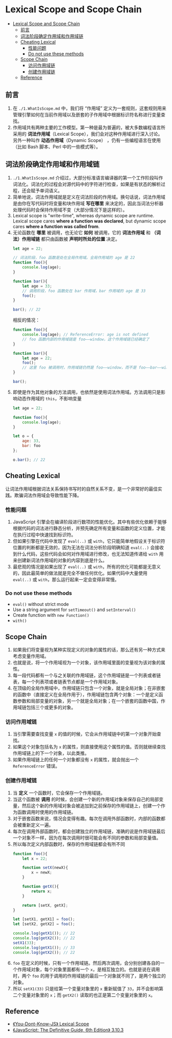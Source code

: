# Lexical Scope and Scope Chain


<!-- TOC -->

- [Lexical Scope and Scope Chain](#lexical-scope-and-scope-chain)
    - [前言](#前言)
    - [词法阶段确定作用域和作用域链](#词法阶段确定作用域和作用域链)
    - [Cheating Lexical](#cheating-lexical)
        - [性能问题](#性能问题)
        - [Do not use these methods](#do-not-use-these-methods)
    - [Scope Chain](#scope-chain)
        - [访问作用域链](#访问作用域链)
        - [创建作用域链](#创建作用域链)
    - [Reference](#reference)

<!-- /TOC -->


## 前言
1. 在 `./1.WhatIsScope.md` 中，我们将 “作用域” 定义为一套规则，这套规则用来管理引擎如何在当前作用域以及嵌套的子作用域中根据标识符名称进行变量查找。
2. 作用域共有两种主要的工作模型。第一种是最为普遍的，被大多数编程语言所采用的 **词法作用域**（Lexical Scope），我们会对这种作用域进行深入讨论。另外一种叫作 **动态作用域**（Dynamic Scope） ，仍有一些编程语言在使用（比如 Bash 脚本、Perl 中的一些模式等）。


## 词法阶段确定作用域和作用域链
1. `./1.WhatIsScope.md` 介绍过，大部分标准语言编译器的第一个工作阶段叫作词法化。词法化的过程会对源代码中的字符进行检查，如果是有状态的解析过程，还会赋予单词语义。
2. 简单地说，词法作用域就是定义在词法阶段的作用域。换句话说，词法作用域是由你在写代码时将变量和块作用域 **写在哪里** 来决定的，因此当词法分析器处理代码时会保持作用域不变（大部分情况下是这样的）。
3. Lexical scope is "write-time", whereas dynamic scope are runtime. Lexical scope cares **where a function was declared**, but dynamic scope cares **where a function was called from**.
4. 无论函数在 **哪里** 被调用，也无论它 **如何** 被调用，它的 **词法作用域** 和 **（词法）作用域链** 都只由函数被 **声明时所处的位置** 决定。
    ```js
    let age = 22;

    // 词法阶段，foo 函数是处在全局作用域。全局作用域的 age 是 22
    function foo(){
        console.log(age);
    }

    function bar(){
        let age = 33;
        // 调用阶段，foo 函数处在 bar 作用域，bar 作用域的 age 是 33
        foo();
    }

    bar(); // 22
    ```
    相反的情况：
    ```js
    function foo(){
        console.log(age); // ReferenceError: age is not defined
        // foo 函数内部的作用域链是 foo——window，这个作用域链已经确定了
    }

    function bar(){
        let age = 22;
        foo();
        // 这里 foo 被调用时，作用域链仍然是 foo——window，而不是 foo——bar——window
    }

    bar();
    ```
5. 即使是作为其他对象的方法调用，也依然是使用词法作用域。方法调用只是影响动态作用域的 `this`，不影响变量
    ```js
    let age = 22;

    function foo(){
        console.log(age);
    }

    let o = {
        age: 33,
        bar: foo
    };

    o.bar(); // 22
    ```


## Cheating Lexical
让词法作用域根据词法关系保持书写时的自然关系不变，是一个非常好的最佳实践。欺骗词法作用域会导致性能下降。

### 性能问题
1. JavaScript 引擎会在编译阶段进行数项的性能优化。其中有些优化依赖于能够根据代码的词法进行静态分析，并预先确定所有变量和函数的定义位置，才能在执行过程中快速找到标识符。
2. 但如果引擎在代码中发现了 `eval(..)` 或 `with`，它只能简单地假设关于标识符位置的判断都是无效的，因为无法在词法分析阶段明确知道 `eval(..)` 会接收到什么代码，这些代码会如何对作用域进行修改，也无法知道传递给 `with` 用来创建新词法作用域的对象的内容到底是什么。
3. 最悲观的情况是如果出现了 `eval(..)` 或 `with`，所有的优化可能都是无意义的，因此最简单的做法就是完全不做任何优化。如果代码中大量使用 `eval(..)` 或 `with`，那么运行起来一定会变得非常慢。

### Do not use these methods
* `eval()` without strict mode
* Use a string argument for `setTimeout()` and `setInterval()`
* Create function with `new Function()`
* `with()`


## Scope Chain
1. 如果我们将变量视为某种实现定义的对象的属性的话，那么还有另一种方式来考虑变量作用域。
2. 也就是说，将一个作用域视为一个对象，该作用域里面的变量视为该对象的属性。
3. 每一段代码都有一个与之关联的作用域链，这个作用域链是一个列表或者链表，每一个列表项或者链表节点都是一个作用域对象。
4. 在顶级的全局作用域中，作用域链只包含一个对象，就是全局对象；在非嵌套的函数中（直接定义在全局作用于），作用域链包含两个对象：一个是定义函数参数和局部变量的对象，另一个就是全局对象；在一个嵌套的函数中国，作用域链包括三个或更多的对象。

### 访问作用域链
1. 当引擎需要查找变量 `x` 的值的时候，它会从作用域链中的第一个对象开始查找。
2. 如果这个对象包括名为 `x` 的属性，则直接使用这个属性的值。否则就继续查找作用域链上的下一个对象，以此类推。
3. 如果作用域链上的任何一个对象都没有 `x` 的属性，就会抛出一个 `ReferenceError` 错误。

### 创建作用域链
1. 当 **定义** 一个函数时，它会保存一个作用域链。
2. 当这个函数被 **调用** 的时候，会创建一个新的作用域对象来保存自己的局部变量，然后这个新的作用域对象会被追加到之前保存的作用域链上，创建一个作为函数调用时使用的作用域链。
3. 对于嵌套函数来说，情况会变得有趣。每次在调用外部函数时，内部的函数都会被重新定义一遍。
4. 每次在调用外部函数时，都会创建独立的作用域链，准确的说是作用域链最后一个对象不一样，因为在每次调用时很可能会有不同的参数和局部变量值。
5. 所以每次定义内部函数时，保存的作用域链都会有所不同
    ```js
    function foo(){
        let x = 22;

        function setX(newX){
            x = newX;
        }

        function getX(){
            return x;
        }

        return [setX, getX];
    }

    let [setX1, getX1] = foo();
    let [setX2, getX2] = foo();

    console.log(getX1()); // 22
    console.log(getX2()); // 22
    setX1(33);
    console.log(getX1()); // 33
    console.log(getX2()); // 22
    ```
6. `foo` 在定义的时候，只有一个作用域链。然后两次调用，会分别创建各自的一个作用域对象，每个对象里面都有一个 `x`，是相互独立的。也就是说在调用时，两个 `foo` 的用于调用的作用域链的最后一个对象就不同了，是两个独立的对象。
7. 所以 `setX1(33)` 只是给第一个变量对象里的 `x` 重新赋值了 `33`，并不会影响第二个变量对象里的 `x`；而 `getX2()` 读取的也正是第二个变量对象里的 `x`。


## Reference
* [《You-Dont-Know-JS》 Lexical Scope](https://github.com/getify/You-Dont-Know-JS/blob/master/scope%20%26%20closures/ch2.md)
* [《JavaScript: The Definitive Guide, 6th Edition》  3.10.3](https://book.douban.com/subject/5303032/)
